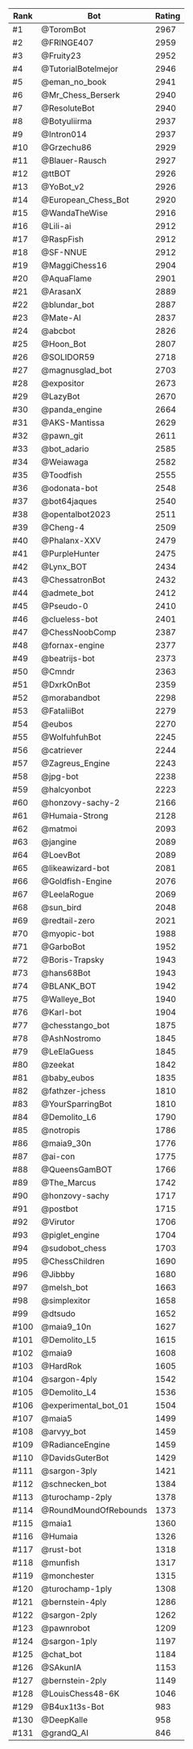 Rank|Bot|Rating
---|---|---
#1|@ToromBot|2967
#2|@FRINGE407|2959
#3|@Fruity23|2952
#4|@TutorialBotelmejor|2946
#5|@eman_no_book|2941
#6|@Mr_Chess_Berserk|2940
#7|@ResoluteBot|2940
#8|@Botyuliirma|2937
#9|@Intron014|2937
#10|@Grzechu86|2929
#11|@Blauer-Rausch|2927
#12|@ttBOT|2926
#13|@YoBot_v2|2926
#14|@European_Chess_Bot|2920
#15|@WandaTheWise|2916
#16|@Lili-ai|2912
#17|@RaspFish|2912
#18|@SF-NNUE|2912
#19|@MaggiChess16|2904
#20|@AquaFlame|2901
#21|@ArasanX|2889
#22|@blundar_bot|2887
#23|@Mate-AI|2837
#24|@abcbot|2826
#25|@Hoon_Bot|2807
#26|@SOLIDOR59|2718
#27|@magnusglad_bot|2703
#28|@expositor|2673
#29|@LazyBot|2670
#30|@panda_engine|2664
#31|@AKS-Mantissa|2629
#32|@pawn_git|2611
#33|@bot_adario|2585
#34|@Weiawaga|2582
#35|@Toodfish|2555
#36|@odonata-bot|2548
#37|@bot64jaques|2540
#38|@opentalbot2023|2511
#39|@Cheng-4|2509
#40|@Phalanx-XXV|2479
#41|@PurpleHunter|2475
#42|@Lynx_BOT|2434
#43|@ChessatronBot|2432
#44|@admete_bot|2412
#45|@Pseudo-0|2410
#46|@clueless-bot|2401
#47|@ChessNoobComp|2387
#48|@fornax-engine|2377
#49|@beatrijs-bot|2373
#50|@Cmndr|2363
#51|@DxrkOnBot|2359
#52|@morabandbot|2298
#53|@FataliiBot|2279
#54|@eubos|2270
#55|@WolfuhfuhBot|2245
#56|@catriever|2244
#57|@Zagreus_Engine|2243
#58|@jpg-bot|2238
#59|@halcyonbot|2223
#60|@honzovy-sachy-2|2166
#61|@Humaia-Strong|2128
#62|@matmoi|2093
#63|@jangine|2089
#64|@LoevBot|2089
#65|@likeawizard-bot|2081
#66|@Goldfish-Engine|2076
#67|@LeelaRogue|2069
#68|@sun_bird|2048
#69|@redtail-zero|2021
#70|@myopic-bot|1988
#71|@GarboBot|1952
#72|@Boris-Trapsky|1943
#73|@hans68Bot|1943
#74|@BLANK_BOT|1942
#75|@Walleye_Bot|1940
#76|@Karl-bot|1904
#77|@chesstango_bot|1875
#78|@AshNostromo|1845
#79|@LeElaGuess|1845
#80|@zeekat|1842
#81|@baby_eubos|1835
#82|@fathzer-jchess|1810
#83|@YourSparringBot|1810
#84|@Demolito_L6|1790
#85|@notropis|1786
#86|@maia9_30n|1776
#87|@ai-con|1775
#88|@QueensGamBOT|1766
#89|@The_Marcus|1742
#90|@honzovy-sachy|1717
#91|@postbot|1715
#92|@Virutor|1706
#93|@piglet_engine|1704
#94|@sudobot_chess|1703
#95|@ChessChildren|1690
#96|@Jibbby|1680
#97|@melsh_bot|1663
#98|@simplexitor|1658
#99|@dtsudo|1652
#100|@maia9_10n|1627
#101|@Demolito_L5|1615
#102|@maia9|1608
#103|@HardRok|1605
#104|@sargon-4ply|1542
#105|@Demolito_L4|1536
#106|@experimental_bot_01|1504
#107|@maia5|1499
#108|@arvyy_bot|1459
#109|@RadianceEngine|1459
#110|@DavidsGuterBot|1429
#111|@sargon-3ply|1421
#112|@schnecken_bot|1384
#113|@turochamp-2ply|1378
#114|@RoundMoundOfRebounds|1373
#115|@maia1|1360
#116|@Humaia|1326
#117|@rust-bot|1318
#118|@munfish|1317
#119|@monchester|1315
#120|@turochamp-1ply|1308
#121|@bernstein-4ply|1286
#122|@sargon-2ply|1262
#123|@pawnrobot|1209
#124|@sargon-1ply|1197
#125|@chat_bot|1184
#126|@SAkunIA|1153
#127|@bernstein-2ply|1149
#128|@LouisChess48-6K|1046
#129|@B4ux1t3s-Bot|983
#130|@DeepKalle|958
#131|@grandQ_AI|846
